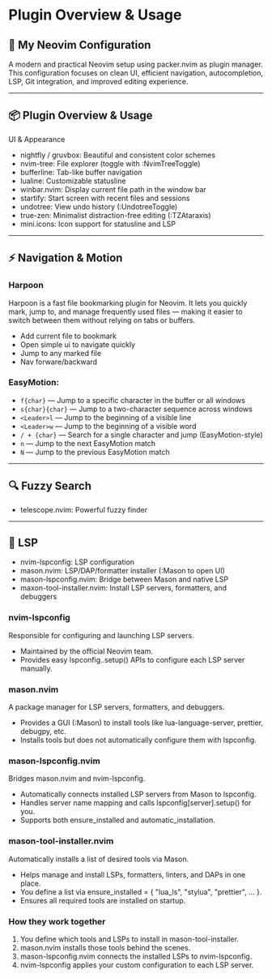 # Plugin Overview & Usage

## 🚀 My Neovim Configuration

A modern and practical Neovim setup using packer.nvim as plugin manager. This configuration focuses on clean UI, efficient navigation, autocompletion, LSP, Git integration, and improved editing experience.

---

## 📦 Plugin Overview & Usage

UI & Appearance

- nightfly / gruvbox: Beautiful and consistent color schemes
- nvim-tree: File explorer (toggle with :NvimTreeToggle)
- bufferline: Tab-like buffer navigation
- lualine: Customizable statusline
- winbar.nvim: Display current file path in the window bar
- startify: Start screen with recent files and sessions
- undotree: View undo history (:UndotreeToggle)
- true-zen: Minimalist distraction-free editing (:TZAtaraxis)
- mini.icons: Icon support for statusline and LSP

---

## ⚡ Navigation & Motion

### Harpoon

Harpoon is a fast file bookmarking plugin for Neovim. It lets you quickly mark, jump to, and manage frequently used files — making it easier to switch between them without relying on tabs or buffers.

- Add current file to bookmark
- Open simple ui to navigate quickly
- Jump to any marked file
- Nav forware/backward

### EasyMotion:

- `f{char}` — Jump to a specific character in the buffer or all windows
- `s{char}{char}` — Jump to a two-character sequence across windows
- `<Leader>l` — Jump to the beginning of a visible line
- `<Leader>w` — Jump to the beginning of a visible word
- `/ + {char}` — Search for a single character and jump (EasyMotion-style)
- `n` — Jump to the next EasyMotion match
- `N` — Jump to the previous EasyMotion match

---

## 🔍 Fuzzy Search

- telescope.nvim: Powerful fuzzy finder

---

## 🔧 LSP

- nvim-lspconfig: LSP configuration
- mason.nvim: LSP/DAP/formatter installer (:Mason to open UI)
- mason-lspconfig.nvim: Bridge between Mason and native LSP
- maxon-tool-installer.nvim: Install LSP servers, formatters, and debuggers

### nvim-lspconfig

Responsible for configuring and launching LSP servers.

- Maintained by the official Neovim team.
- Provides easy lspconfig.<server>.setup() APIs to configure each LSP server manually.

### mason.nvim

A package manager for LSP servers, formatters, and debuggers.

- Provides a GUI (:Mason) to install tools like lua-language-server, prettier, debugpy, etc.
- Installs tools but does not automatically configure them with lspconfig.

### mason-lspconfig.nvim

Bridges mason.nvim and nvim-lspconfig.

- Automatically connects installed LSP servers from Mason to lspconfig.
- Handles server name mapping and calls lspconfig[server].setup() for you.
- Supports both ensure_installed and automatic_installation.

### mason-tool-installer.nvim

Automatically installs a list of desired tools via Mason.

- Helps manage and install LSPs, formatters, linters, and DAPs in one place.
- You define a list via ensure_installed = { "lua_ls", "stylua", "prettier", ... }.
- Ensures all required tools are installed on startup.

### How they work together

1. You define which tools and LSPs to install in mason-tool-installer.
2. mason.nvim installs those tools behind the scenes.
3. mason-lspconfig.nvim connects the installed LSPs to nvim-lspconfig.
4. nvim-lspconfig applies your custom configuration to each LSP server.
